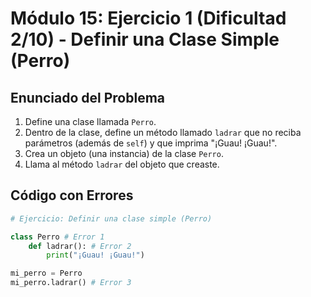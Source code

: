 # Módulo 15: Ejercicio 1 (Dificultad 2/10) - Definir una Clase Simple (Perro)

## Enunciado del Problema

1.  Define una clase llamada `Perro`.
2.  Dentro de la clase, define un método llamado `ladrar` que no reciba parámetros (además de `self`) y que imprima "¡Guau! ¡Guau!".
3.  Crea un objeto (una instancia) de la clase `Perro`.
4.  Llama al método `ladrar` del objeto que creaste.

## Código con Errores

```python
# Ejercicio: Definir una clase simple (Perro)

class Perro # Error 1
    def ladrar(): # Error 2
        print("¡Guau! ¡Guau!")

mi_perro = Perro
mi_perro.ladrar() # Error 3
```
